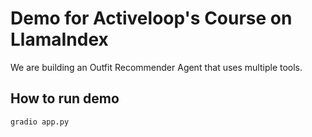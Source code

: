 # Demo for Activeloop's Course on LlamaIndex

We are building an Outfit Recommender Agent that uses multiple tools.

## How to run demo

```sh
gradio app.py
```

